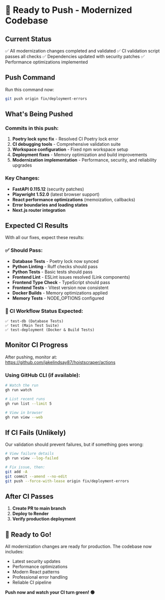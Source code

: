 # 🚀 Ready to Push - Modernized Codebase

## Current Status
✅ All modernization changes completed and validated
✅ CI validation script passes all checks
✅ Dependencies updated with security patches
✅ Performance optimizations implemented

## Push Command

Run this command now:

```bash
git push origin fix/deployment-errors
```

## What's Being Pushed

### Commits in this push:
1. **Poetry lock sync fix** - Resolved CI Poetry lock error
2. **CI debugging tools** - Comprehensive validation suite
3. **Workspace configuration** - Fixed npm workspace setup
4. **Deployment fixes** - Memory optimization and build improvements
5. **Modernization implementation** - Performance, security, and reliability upgrades

### Key Changes:
- **FastAPI 0.115.12** (security patches)
- **Playwright 1.52.0** (latest browser support)
- **React performance optimizations** (memoization, callbacks)
- **Error boundaries and loading states**
- **Next.js router integration**

## Expected CI Results

With all our fixes, expect these results:

### ✅ Should Pass:
- **Database Tests** - Poetry lock now synced
- **Python Linting** - Ruff checks should pass
- **Python Tests** - Basic tests should pass
- **Frontend Lint** - ESLint issues resolved (Link components)
- **Frontend Type Check** - TypeScript should pass
- **Frontend Tests** - Vitest version now consistent
- **Docker Builds** - Memory optimizations applied
- **Memory Tests** - NODE_OPTIONS configured

### 🎯 CI Workflow Status Expected:
```
✅ test-db (Database Tests)
✅ test (Main Test Suite)  
✅ test-deployment (Docker & Build Tests)
```

## Monitor CI Progress

After pushing, monitor at:
https://github.com/jakelindsay87/hoistscraper/actions

### Using GitHub CLI (if available):
```bash
# Watch the run
gh run watch

# List recent runs
gh run list --limit 5

# View in browser
gh run view --web
```

## If CI Fails (Unlikely)

Our validation should prevent failures, but if something goes wrong:

```bash
# View failure details
gh run view --log-failed

# Fix issue, then:
git add -A
git commit --amend --no-edit
git push --force-with-lease origin fix/deployment-errors
```

## After CI Passes

1. **Create PR to main branch**
2. **Deploy to Render** 
3. **Verify production deployment**

## 🎉 Ready to Go!

All modernization changes are ready for production. The codebase now includes:
- Latest security updates
- Performance optimizations  
- Modern React patterns
- Professional error handling
- Reliable CI pipeline

**Push now and watch your CI turn green! 🟢**